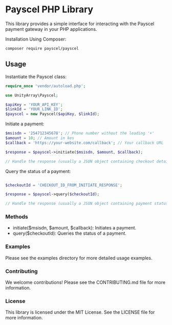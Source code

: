 # Payscel PHP Library

This library provides a simple interface for interacting with the Payscel payment gateway in your PHP applications.

Installation
Using Composer:

```
composer require payscel/payscel
```
## Usage
Instantiate the Payscel class:
```php
require_once 'vendor/autoload.php';

use UnityArray\Payscel;

$apiKey = 'YOUR_API_KEY';
$linkId = 'YOUR_LINK_ID';
$payscel = new Payscel($apiKey, $linkId);

```

Initiate a payment:

```php
$msisdn = '254712345678'; // Phone number without the leading '+'
$amount = 10; // Amount in kes
$callback = 'https://your-website.com/callback'; // Your callback URL

$response = $payscel->initiate($msisdn, $amount, $callback);

// Handle the response (usually a JSON object containing checkout details)
```

Query the status of a payment:

```php

$checkoutId = 'CHECKOUT_ID_FROM_INITIATE_RESPONSE';

$response = $payscel->query($checkoutId);

// Handle the response (usually a JSON object containing payment status)
```
### Methods
- initiate($msisdn, $amount, $callback): Initiates a payment.
- query($checkoutId): Queries the status of a payment.

### Examples
Please see the examples directory for more detailed usage examples.

### Contributing
We welcome contributions! Please see the CONTRIBUTING.md file for more information.

### License
This library is licensed under the MIT License. See the LICENSE file for more information.